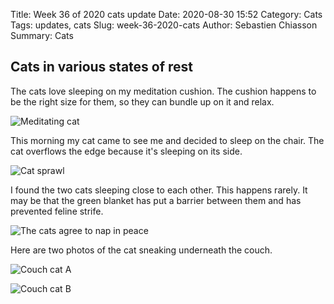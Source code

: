 Title: Week 36 of 2020 cats update
Date: 2020-08-30 15:52
Category: Cats
Tags: updates, cats
Slug: week-36-2020-cats
Author: Sebastien Chiasson
Summary: Cats

## Cats in various states of rest

The cats love sleeping on my meditation cushion. The cushion happens to be the right size for them, so they can bundle up on it and relax.

![Meditating cat]({static}images/updates/36/20200827_132512.jpg)

This morning my cat came to see me and decided to sleep on the chair. The cat overflows the edge because it's sleeping on its side.

![Cat sprawl]({static}images/updates/36/20200830_083218.jpg)

I found the two cats sleeping close to each other. This happens rarely. It may be that the green blanket has put a barrier between them and has prevented feline strife.

![The cats agree to nap in peace]({static}images/updates/36/20200830_135345.jpg)

Here are two photos of the cat sneaking underneath the couch.

![Couch cat A]({static}images/updates/36/20200825_083929.jpg)

![Couch cat B]({static}images/updates/36/20200825_083947.jpg)
